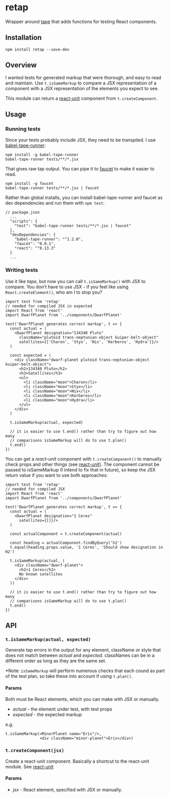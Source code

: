 # retap

Wrapper around [tape](https://www.npmjs.com/package/tape) that adds
functions for testing React components.

## Installation

```
npm install retap --save-dev
```

## Overview

I wanted tests for generated markup that were thorough, and easy to read
and maintain. Use `t.isSameMarkup` to compare a JSX representation of
a component with a JSX representation of the elements you expect to see.

This module can return a
[react-unit](https://www.npmjs.com/package/react-unit) component from
 `t.createComponent`.

## Usage

### Running tests

Since your tests probably include JSX, they need to be transpiled. I use
[babel-tape-runner](https://www.npmjs.com/package/babel-tape-runner):

```
npm install -g babel-tape-runner
babel-tape-runner tests/**/*.jsx
```

That gives raw tap output. You can pipe it to
[faucet](https://www.npmjs.com/package/faucet) to make it easier to read.

```
npm install -g faucet
babel-tape-runner tests/**/*.jsx | faucet
```

Rather than global installs, you can install babel-tape-runner and faucet
as dev dependencies and run them with `npm test`:

```
// package.json
  ...
  "scripts": {
    "test": "babel-tape-runner tests/**/*.jsx | faucet"
  },
  "devDependencies": {
    "babel-tape-runner": "^1.2.0",
    "faucet": "0.0.1",
    "react": "^0.13.3"
  }
  ...
```

### Writing tests

Use it like *tape*, but now you can call `t.isSameMarkup()` with JSX to
compare. You don't have to use JSX - if you feel like using
`React.createElement()`, who am I to stop you?

```
import test from 'retap'
// needed for compiled JSX in expected
import React from 'react'
import DwarfPlanet from '../components/DwarfPlanet'

test('DwarfPlanet generates correct markup', t => {
  const actual = (
    <DwarfPlanet designation="134340 Pluto"
      className="plutoid trans-neptunian-object kuiper-belt-object"
      satellites={['Charon', 'Styx', 'Nix', 'Kerberos', 'Hydra']}/>
  )

  const expected = (
    <div className="dwarf-planet plutoid trans-neptunian-object kuiper-belt-object">
      <h2>134340 Pluto</h2>
      <h3>Satellites</h3>
      <ul>
        <li className="moon">Charon</li>
        <li className="moon">Styx</li>
        <li className="moon">Nix</li>
        <li className="moon">Kerberos</li>
        <li className="moon">Hydra</li>
      </ul>
    </div>
  )

  t.isSameMarkup(actual, expected)

  // it is easier to use t.end() rather than try to figure out how many
  // comparisons isSameMarkup will do to use t.plan()
  t.end()
})

```

You can get a *react-unit* component with `t.createComponent()` to
manually check props and other things (see
[react-unit](https://www.npmjs.com/package/react-unit)). The component
cannot be passed to isSameMarkup (I intend to fix that in future), so
keep the JSX return value if you want to use both approaches:

```
import test from 'retap'
// needed for compiled JSX
import React from 'react'
import DwarfPlanet from '../components/DwarfPlanet'

test('DwarfPlanet generates correct markup', t => {
  const actual = (
    <DwarfPlanet designation="1 Ceres"
      satellites={[]}/>
  )

  const actualComponent = t.createComponent(actual)

  const heading = actualComponent.findByQuery('h2')
  t.equal(heading.props.value, '1 Ceres', 'Should show designation in H2')

  t.isSameMarkup(actual, (
    <div className="dwarf-planet">
      <h2>1 Ceres</h2>
      No known satellites
    </div>
  ))

  // it is easier to use t.end() rather than try to figure out how many
  // comparisons isSameMarkup will do to use t.plan()
  t.end()
})
```


## API

### **`t.isSameMarkup(actual, expected)`**

Generate tap errors in the output for any element, className or style that
does not match between *actual* and *expected*. classNames can be in a
different order as long as they are the same set.

*Note: `isSameMarkup` will perform numerous checks that each cound as part
of the test plan, so take these into account if using `t.plan()`.

#### Params

Both must be React elements, which you can make with JSX or manually.

 - *actual* - the element under test, with test props
 - *expected* - the expected markup

e.g.

```
t.isSameMarkup(<MinorPlanet name="Eris"/>,
               <div className="minor-planet">Eris</div>)
```

### **`t.createComponent(jsx)`**

Create a react-unit component. Basically a shortcut to the react-unit
module. See [react-unit](https://www.npmjs.com/package/react-unit)

#### Params

 - *jsx* - React element, specified with JSX or manually.
